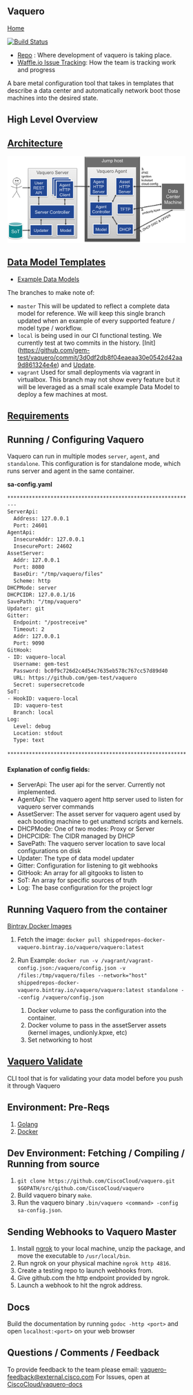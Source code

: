 <head>
            <meta charset="UTF-8">
            <!--[if IE]><meta http-equiv="X-UA-Compatible" content="IE=edge"><![endif]-->
            <meta name="viewport" content="width=device-width, initial-scale=1.0">
            <title>Vaquero Documentation</title>
            <link rel="stylesheet" type="text/css" href="../doc.css">
            <link rel="stylesheet" href="https://fonts.googleapis.com/css?family=Open+Sans:300,300italic,400,400italic,600,600italic%7CNoto+Serif:400,400italic,700,700italic%7CDroid+Sans+Mono:400">
            <style>
                .markdown-body {
                    box-sizing: border-box;
                    min-width: 200px;
                    max-width: 980px;
                    margin: 0 auto;
                    padding: 45px;
                }
            </style>
</head><article class="markdown-body">

# Vaquero
[Home](https://ciscocloud.github.io/vaquero-docs/)

[![Build Status](https://drone.projectshipped.io/api/badges/CiscoCloud/vaquero/status.svg)](https://drone.projectshipped.io/CiscoCloud/vaquero)

- [Repo](https://github.com/CiscoCloud/vaquero) : Where development of vaquero is taking place.
- [Waffle.io Issue Tracking](https://waffle.io/CiscoCloud/vaquero): How the team is tracking work and progress

A bare metal configuration tool that takes in templates that describe a data center and automatically network boot those machines into the desired state.

# High Level Overview

## [Architecture](https://ciscocloud.github.io/vaquero-docs/docs/current/architecture.html)
![](https://raw.githubusercontent.com/CiscoCloud/vaquero-docs/gh-pages/docs/current/ppt-arch.png)

## [Data Model Templates](https://ciscocloud.github.io/vaquero-docs/docs/current/data-model-howto.html)
- [Example Data Models](https://github.com/gem-test/vaquero)

The branches to make note of: 
- `master` This will be updated to reflect a complete data model for reference. We will keep this single branch updated when an example of every supported feature / model type / workflow. 
- `local` is being used in our CI functional testing. We currently test at two commits in the history. [Init] (https://github.com/gem-test/vaquero/commit/3d0df2db8f04eaeaa30e0542d42aa9d861324e4e) and [Update](https://github.com/gem-test/vaquero/commit/b228c2291c3ae87685b25d1435bfe450bf40456b). 
- `vagrant` Used for small deployments via vagrant in virtualbox. This branch may not show every feature but it will be leveraged as a small scale example Data Model to deploy a few machines at most.

## [Requirements](https://ciscocloud.github.io/vaquero-docs/docs/current/requirements.html)

## Running / Configuring Vaquero
Vaquero can run in multiple modes `server`, `agent`, and `standalone`. This configuration is for standalone mode, which runs server and agent in the same container. 

**sa-config.yaml**
```
************************************************************
---
ServerApi:
  Address: 127.0.0.1
  Port: 24601
AgentApi:
  InsecureAddr: 127.0.0.1
  InsecurePort: 24602
AssetServer:
  Addr: 127.0.0.1
  Port: 8080
  BaseDir: "/tmp/vaquero/files"
  Scheme: http
DHCPMode: server
DHCPCIDR: 127.0.0.1/16
SavePath: "/tmp/vaquero"
Updater: git
Gitter:
  Endpoint: "/postreceive"
  Timeout: 2
  Addr: 127.0.0.1
  Port: 9090
GitHook:
- ID: vaquero-local
  Username: gem-test
  Password: bc0f9c726d2c4d54c7635eb578c767cc57d89d40
  URL: https://github.com/gem-test/vaquero
  Secret: supersecretcode
SoT:
- HookID: vaquero-local
  ID: vaquero-test
  Branch: local
Log:
  Level: debug
  Location: stdout
  Type: text
  ************************************************************
```

#### Explanation of config fields: 
- ServerApi: The user api for the server. Currently not implemented.
- AgentApi: The vaquero agent http server used to listen for vaquero server commands
- AssetServer: The asset server for vaquero agent used by each booting machine to get unattend scripts and kernels.
- DHCPMode: One of two modes: Proxy or Server
- DHCPCIDR: The CIDR managed by DHCP
- SavePath: The vaquero server location to save local configurations on disk
- Updater: The type of data model updater
- Gitter: Configuration for listening to git webhooks
- GitHook: An array for all gitgooks to listen to
- SoT: An array for specific sources of truth
- Log: The base configuration for the project logr

## Running Vaquero from the container
[Bintray Docker Images](https://bintray.com/shippedrepos/vaquero/vaquero%3Avaquero)

1. Fetch the image: `docker pull shippedrepos-docker-vaquero.bintray.io/vaquero/vaquero:latest`
2. Run Example: `docker run -v /vagrant/vagrant-config.json:/vaquero/config.json -v /files:/tmp/vaquero/files --network="host" shippedrepos-docker-vaquero.bintray.io/vaquero/vaquero:latest standalone --config /vaquero/config.json`

    1. Docker volume to pass the configuration into the container. 
    2. Docker volume to pass in the assetServer assets (kernel images, undionly.kpxe, etc)
    3. Set networking to host

## [Vaquero Validate](https://ciscocloud.github.io/vaquero-docs/docs/current/validator.html)
CLI tool that is for validating your data model before you push it through Vaquero

## Environment: Pre-Reqs

1. [Golang](https://golang.org/)
2. [Docker](https://www.docker.com/) 


## Dev Environment: Fetching / Compiling / Running from source

1. `git clone https://github.com/CiscoCloud/vaquero.git $GOPATH/src/github.com/CiscoCloud/vaquero`
2. Build vaquero binary `make`.
3. Run the vaquero binary `.bin/vaquero <command> -config sa-config.json`.


## Sending Webhooks to Vaquero Master

1. Install [ngrok](https://ngrok.com/) to your local machine, unzip the package, and move the executable to `/usr/local/bin`.
2. Run ngrok on your physical machine `ngrok http 4816`.
3. Create a testing repo to launch webhooks from.
4. Give github.com the http endpoint provided by ngrok.
5. Launch a webhook to hit the ngrok address.

## Docs
Build the documentation by running `godoc -http <port>` and open `localhost:<port>` on your web browser

## Questions / Comments / Feedback
To provide feedback to the team please email: [vaquero-feedback@external.cisco.com](mailto:vaquero-feedback@external.cisco.com) 
For Issues, open at [CiscoCloud/vaquero-docs](https://github.com/CiscoCloud/vaquero-docs/issues)
